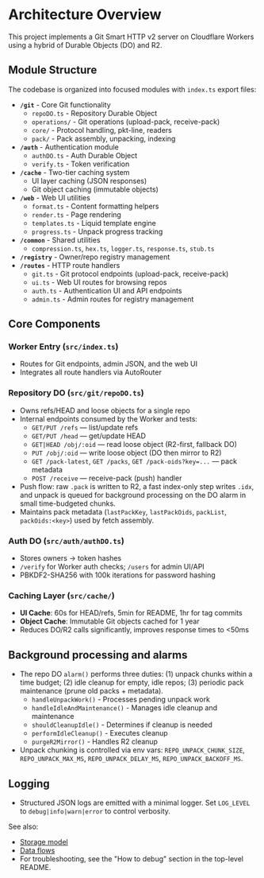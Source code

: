 # Architecture Overview

This project implements a Git Smart HTTP v2 server on Cloudflare Workers using a hybrid of Durable Objects (DO) and R2.

## Module Structure

The codebase is organized into focused modules with `index.ts` export files:

- **`/git`** - Core Git functionality
  - `repoDO.ts` - Repository Durable Object
  - `operations/` - Git operations (upload-pack, receive-pack)
  - `core/` - Protocol handling, pkt-line, readers
  - `pack/` - Pack assembly, unpacking, indexing
- **`/auth`** - Authentication module
  - `authDO.ts` - Auth Durable Object
  - `verify.ts` - Token verification
- **`/cache`** - Two-tier caching system
  - UI layer caching (JSON responses)
  - Git object caching (immutable objects)
- **`/web`** - Web UI utilities
  - `format.ts` - Content formatting helpers
  - `render.ts` - Page rendering
  - `templates.ts` - Liquid template engine
  - `progress.ts` - Unpack progress tracking
- **`/common`** - Shared utilities
  - `compression.ts`, `hex.ts`, `logger.ts`, `response.ts`, `stub.ts`
- **`/registry`** - Owner/repo registry management
- **`/routes`** - HTTP route handlers
  - `git.ts` - Git protocol endpoints (upload-pack, receive-pack)
  - `ui.ts` - Web UI routes for browsing repos
  - `auth.ts` - Authentication UI and API endpoints
  - `admin.ts` - Admin routes for registry management

## Core Components

### Worker Entry (`src/index.ts`)

- Routes for Git endpoints, admin JSON, and the web UI
- Integrates all route handlers via AutoRouter

### Repository DO (`src/git/repoDO.ts`)

- Owns refs/HEAD and loose objects for a single repo
- Internal endpoints consumed by the Worker and tests:
  - `GET/PUT /refs` — list/update refs
  - `GET/PUT /head` — get/update HEAD
  - `GET|HEAD /obj/:oid` — read loose object (R2-first, fallback DO)
  - `PUT /obj/:oid` — write loose object (DO then mirror to R2)
  - `GET /pack-latest`, `GET /packs`, `GET /pack-oids?key=...` — pack metadata
  - `POST /receive` — receive-pack (push) handler
- Push flow: raw `.pack` is written to R2, a fast index-only step writes `.idx`, and unpack is queued for background processing on the DO alarm in small time-budgeted chunks.
- Maintains pack metadata (`lastPackKey`, `lastPackOids`, `packList`, `packOids:<key>`) used by fetch assembly.

### Auth DO (`src/auth/authDO.ts`)

- Stores owners → token hashes
- `/verify` for Worker auth checks; `/users` for admin UI/API
- PBKDF2-SHA256 with 100k iterations for password hashing

### Caching Layer (`src/cache/`)

- **UI Cache**: 60s for HEAD/refs, 5min for README, 1hr for tag commits
- **Object Cache**: Immutable Git objects cached for 1 year
- Reduces DO/R2 calls significantly, improves response times to <50ms

## Background processing and alarms

- The repo DO `alarm()` performs three duties: (1) unpack chunks within a time budget; (2) idle cleanup for empty, idle repos; (3) periodic pack maintenance (prune old packs + metadata).
  - `handleUnpackWork()` - Processes pending unpack work
  - `handleIdleAndMaintenance()` - Manages idle cleanup and maintenance
  - `shouldCleanupIdle()` - Determines if cleanup is needed
  - `performIdleCleanup()` - Executes cleanup
  - `purgeR2Mirror()` - Handles R2 cleanup
- Unpack chunking is controlled via env vars: `REPO_UNPACK_CHUNK_SIZE`, `REPO_UNPACK_MAX_MS`, `REPO_UNPACK_DELAY_MS`, `REPO_UNPACK_BACKOFF_MS`.

## Logging

- Structured JSON logs are emitted with a minimal logger. Set `LOG_LEVEL` to `debug|info|warn|error` to control verbosity.

See also:

- [Storage model](./storage.md)
- [Data flows](./data-flows.md)
- For troubleshooting, see the "How to debug" section in the top-level README.
